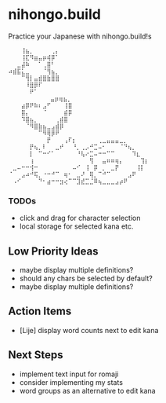 # nihongo.build

Practice your Japanese with nihongo.build!s

```
⠀⠀⠀⢸⣦⡀⠀⠀⠀⠀⢀⡄
⠀⠀⠀⢸⣏⠻⣶⣤⡶⢾⡿⠁
⠀⠀⣀⣼⠷⠀⠀⠁⢀⣿⠃⠀
⠴⣾⣯⣅⣀⠀⠀⠀⠈⢻⣦⡀
⠀⠀⠀⠉⢻⡇⣤⣾⣿⣷⣿⣿
⠀⠀⠀⠀⠸⣿⡿⠏⠀⠀⠀⠀
⠀⠀⠀⠀⠀⠟⠁⠀⠀⠀⠀⠀
            ⣤⡶⢶⣦⡀
⠀⠀⠀⣴⡿⠟⠷⠆⣠⠋⠀⠀⠀⢸⣿
⠀⠀⠀⣿⡄⠀⠀⠀⠈⠀⠀⠀⠀⣾⡿
⠀⠀⠀⠹⣿⣦⡀⠀⠀⠀⠀⢀⣾⣿
⠀⠀⠀⠀⠈⠻⣿⣷⣦⣀⣠⣾⡿
⠀⠀⠀⠀⠀⠀⠀⠉⠻⢿⡿⠟
⠀⠀⠀⠀⠀⠀⠀⠀⠀⡟⠀⠀⠀⢠⠏⡆⠀⠀⠀⠀⠀⢀⣀⣤⣤⣤⣀⡀
⠀⠀⠀⠀⠀⡟⢦⡀⠇⠀⠀⣀⠞⠀⠀⠘⡀⢀⡠⠚⣉⠤⠂⠀⠀⠀⠈⠙⢦⡀
⠀⠀⠀⠀⠀⡇⠀⠉⠒⠊⠁⠀⠀⠀⠀⠀⠘⢧⠔⣉⠤⠒⠒⠉⠉⠀⠀⠀⠀⠹⣆
⠀⠀⠀⠀⠀⢰⠀⠀⠀⠀⠀⠀⠀⠀⠀⠀⠀⠀⠀⢻⠀⠀⣤⠶⠶⢶⡄⠀⠀⠀⠀⢹⡆
⠀⣀⠤⠒⠒⢺⠒⠀⠀⠀⠀⠀⠀⠀⠀⠤⠊⠀⢸⠀⡿⠀⡀⠀⣀⡟⠀⠀⠀⠀⢸⡇
⠈⠀⠀⣠⠴⠚⢯⡀⠐⠒⠚⠉⠀⢶⠂⠀⣀⠜⠀⢿⡀⠉⠚⠉⠀⠀⠀⠀⣠⠟
⠀⠠⠊⠀⠀⠀⠀⠙⠂⣴⠒⠒⣲⢔⠉⠉⣹⣞⣉⣈⠿⢦⣀⣀⣀⣠⡴⠟
```

### TODOs
- click and drag for character selection
- local storage for selected kana etc.

## Low Priority Ideas
- maybe display multiple definitions?
- should any chars be selected by default?
- maybe display multiple definitions?

## Action Items
- [Lije] display word counts next to edit kana

## Next Steps
- implement text input for romaji
- consider implementing my stats
- word groups as an alternative to edit kana

